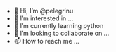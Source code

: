 - 👋 Hi, I’m @pelegrinu
- 👀 I’m interested in ...
- 🌱 I’m currently learning python
- 💞️ I’m looking to collaborate on ...
- 📫 How to reach me ...

<!---
pelegrinu/pelegrinu is a ✨ special ✨ repository because its `README.md` (this file) appears on your GitHub profile.
You can click the Preview link to take a look at your changes.
--->
